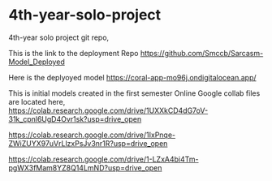 # 4th-year-solo-project
4th-year solo project git repo,


This is the link to the deployment Repo
https://github.com/Smccb/Sarcasm-Model_Deployed

Here is the deplyoyed model
https://coral-app-mo96j.ondigitalocean.app/



This is initial models created in the first semester
Online Google collab files are located here,
https://colab.research.google.com/drive/1UXXkCD4dG7oV-31k_cpnl6UgD4Ovr1sk?usp=drive_open 


https://colab.research.google.com/drive/1IxPnqe-ZWiZUYX97uVrLlzxPsJv3nr1R?usp=drive_open


https://colab.research.google.com/drive/1-LZxA4bi4Tm-pgWX3fMam8YZ8Q14LmND?usp=drive_open
